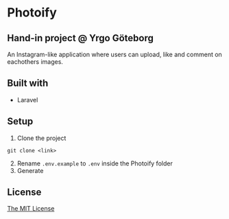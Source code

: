 # Photoify

## Hand-in project @ Yrgo Göteborg
An Instagram-like application where users can upload, like and comment on eachothers images.

## Built with
* Laravel

## Setup
1. Clone the project
```
git clone <link>
```
2. Rename `.env.example` to `.env` inside the Photoify folder
3. Generate


## License
[The MIT License](https://opensource.org/licenses/MIT)
